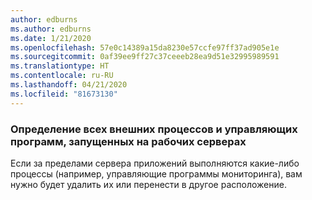 ```yaml
---
author: edburns
ms.author: edburns
ms.date: 1/21/2020
ms.openlocfilehash: 57e0c14389a15da8230e57ccfe97ff37ad905e1e
ms.sourcegitcommit: 0af39ee9ff27c37ceeeb28ea9d51e32995989591
ms.translationtype: HT
ms.contentlocale: ru-RU
ms.lasthandoff: 04/21/2020
ms.locfileid: "81673130"
---
```

### <a name="identify-all-outside-processes-and-daemons-running-on-the-production-servers"></a>Определение всех внешних процессов и управляющих программ, запущенных на рабочих серверах

Если за пределами сервера приложений выполняются какие-либо процессы (например, управляющие программы мониторинга), вам нужно будет удалить их или перенести в другое расположение.
